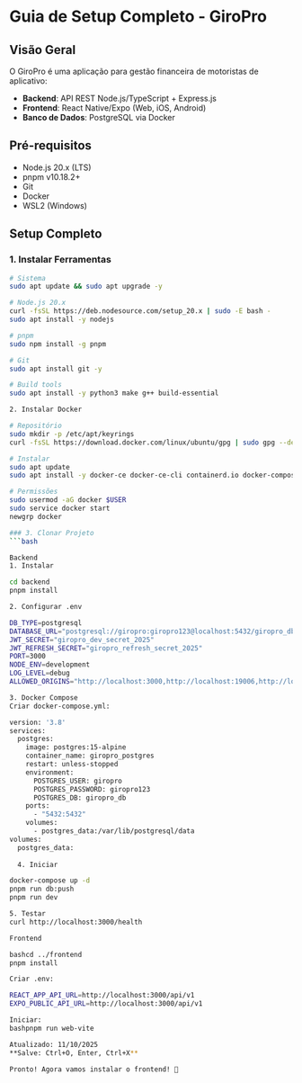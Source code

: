 # Guia de Setup Completo - GiroPro

## Visão Geral

O GiroPro é uma aplicação para gestão financeira de motoristas de aplicativo:
- **Backend**: API REST Node.js/TypeScript + Express.js
- **Frontend**: React Native/Expo (Web, iOS, Android)
- **Banco de Dados**: PostgreSQL via Docker

## Pré-requisitos

- Node.js 20.x (LTS)
- pnpm v10.18.2+
- Git
- Docker
- WSL2 (Windows)

## Setup Completo

### 1. Instalar Ferramentas
```bash
# Sistema
sudo apt update && sudo apt upgrade -y

# Node.js 20.x
curl -fsSL https://deb.nodesource.com/setup_20.x | sudo -E bash -
sudo apt install -y nodejs

# pnpm
sudo npm install -g pnpm

# Git
sudo apt install git -y

# Build tools
sudo apt install -y python3 make g++ build-essential

2. Instalar Docker

# Repositório
sudo mkdir -p /etc/apt/keyrings
curl -fsSL https://download.docker.com/linux/ubuntu/gpg | sudo gpg --dearmor -o /etc/apt/keyrings/docker.gpg

# Instalar
sudo apt update
sudo apt install -y docker-ce docker-ce-cli containerd.io docker-compose-plugin

# Permissões
sudo usermod -aG docker $USER
sudo service docker start
newgrp docker

### 3. Clonar Projeto
```bash

Backend
1. Instalar

cd backend
pnpm install

2. Configurar .env

DB_TYPE=postgresql
DATABASE_URL="postgresql://giropro:giropro123@localhost:5432/giropro_db"
JWT_SECRET="giropro_dev_secret_2025"
JWT_REFRESH_SECRET="giropro_refresh_secret_2025"
PORT=3000
NODE_ENV=development
LOG_LEVEL=debug
ALLOWED_ORIGINS="http://localhost:3000,http://localhost:19006,http://localhost:8081,http://localhost:5173"

3. Docker Compose
Criar docker-compose.yml:

version: '3.8'
services:
  postgres:
    image: postgres:15-alpine
    container_name: giropro_postgres
    restart: unless-stopped
    environment:
      POSTGRES_USER: giropro
      POSTGRES_PASSWORD: giropro123
      POSTGRES_DB: giropro_db
    ports:
      - "5432:5432"
    volumes:
      - postgres_data:/var/lib/postgresql/data
volumes:
  postgres_data:
  
  4. Iniciar

docker-compose up -d
pnpm run db:push
pnpm run dev

5. Testar
curl http://localhost:3000/health

Frontend

bashcd ../frontend
pnpm install

Criar .env:

REACT_APP_API_URL=http://localhost:3000/api/v1
EXPO_PUBLIC_API_URL=http://localhost:3000/api/v1

Iniciar:
bashpnpm run web-vite

Atualizado: 11/10/2025
**Salve: Ctrl+O, Enter, Ctrl+X**

Pronto! Agora vamos instalar o frontend! 🚀